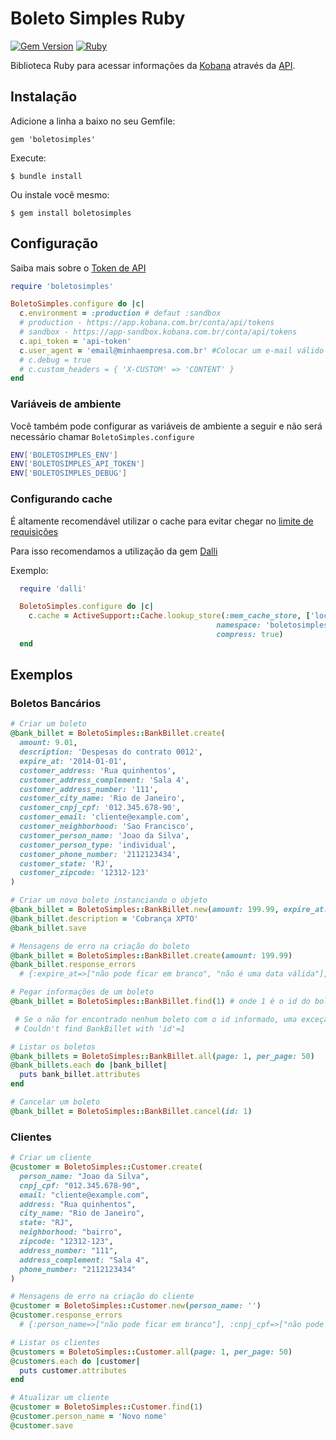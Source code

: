 # Boleto Simples Ruby

[![Gem Version](http://img.shields.io/gem/v/boletosimples.svg)][gem]
[![Ruby](https://github.com/BoletoSimples/boletosimples-ruby/actions/workflows/ruby.yml/badge.svg?branch=master)](https://github.com/BoletoSimples/boletosimples-ruby/actions/workflows/ruby.yml)

[gem]: https://rubygems.org/gems/boletosimples

Biblioteca Ruby para acessar informações da [Kobana](https://www.kobana.com.br) através da [API](https://api.kobana.com.br).

## Instalação

Adicione a linha a baixo no seu Gemfile:

    gem 'boletosimples'

Execute:

    $ bundle install

Ou instale você mesmo:

    $ gem install boletosimples

## Configuração

Saiba mais sobre o [Token de API ](https://developers.kobana.com.br/reference/token-de-acesso)

```ruby
require 'boletosimples'

BoletoSimples.configure do |c|
  c.environment = :production # defaut :sandbox
  # production - https://app.kobana.com.br/conta/api/tokens
  # sandbox - https://app-sandbox.kobana.com.br/conta/api/tokens
  c.api_token = 'api-token'
  c.user_agent = 'email@minhaempresa.com.br' #Colocar um e-mail válido para contatos técnicos relacionado ao uso da API.
  # c.debug = true
  # c.custom_headers = { 'X-CUSTOM' => 'CONTENT' }
end
```

### Variáveis de ambiente

Você também pode configurar as variáveis de ambiente a seguir e não será necessário chamar `BoletoSimples.configure`

```bash
ENV['BOLETOSIMPLES_ENV']
ENV['BOLETOSIMPLES_API_TOKEN']
ENV['BOLETOSIMPLES_DEBUG']
```

### Configurando cache

É altamente recomendável utilizar o cache para evitar chegar no [limite de requisições](https://developers.kobana.com.br/reference/limite-de-requisições)

Para isso recomendamos a utilização da gem [Dalli](https://github.com/mperham/dalli)

Exemplo:

```ruby
  require 'dalli'

  BoletoSimples.configure do |c|
    c.cache = ActiveSupport::Cache.lookup_store(:mem_cache_store, ['localhost:11211'],
                                              namespace: 'boletosimples_client',
                                              compress: true)
  end
```

## Exemplos

### Boletos Bancários

```ruby
# Criar um boleto
@bank_billet = BoletoSimples::BankBillet.create(
  amount: 9.01,
  description: 'Despesas do contrato 0012',
  expire_at: '2014-01-01',
  customer_address: 'Rua quinhentos',
  customer_address_complement: 'Sala 4',
  customer_address_number: '111',
  customer_city_name: 'Rio de Janeiro',
  customer_cnpj_cpf: '012.345.678-90',
  customer_email: 'cliente@example.com',
  customer_neighborhood: 'Sao Francisco',
  customer_person_name: 'Joao da Silva',
  customer_person_type: 'individual',
  customer_phone_number: '2112123434',
  customer_state: 'RJ',
  customer_zipcode: '12312-123'
)

# Criar um novo boleto instanciando o objeto
@bank_billet = BoletoSimples::BankBillet.new(amount: 199.99, expire_at: '2020-01-01')
@bank_billet.description = 'Cobrança XPTO'
@bank_billet.save

# Mensagens de erro na criação do boleto
@bank_billet = BoletoSimples::BankBillet.create(amount: 199.99)
@bank_billet.response_errors
  # {:expire_at=>["não pode ficar em branco", "não é uma data válida"], :customer_person_name=>["não pode ficar em branco"], :customer_cnpj_cpf=>["não pode ficar em branco", "não é um CPNJ ou CPF válido"], :description=>["não pode ficar em branco"], :customer_zipcode=>["não pode ficar em branco"]

# Pegar informações de um boleto
@bank_billet = BoletoSimples::BankBillet.find(1) # onde 1 é o id do boleto.

 # Se o não for encontrado nenhum boleto com o id informado, uma exceção será levantada com a mensagem:
 # Couldn't find BankBillet with 'id'=1

# Listar os boletos
@bank_billets = BoletoSimples::BankBillet.all(page: 1, per_page: 50)
@bank_billets.each do |bank_billet|
  puts bank_billet.attributes
end

# Cancelar um boleto
@bank_billet = BoletoSimples::BankBillet.cancel(id: 1)

```

### Clientes

```ruby
# Criar um cliente
@customer = BoletoSimples::Customer.create(
  person_name: "Joao da Silva",
  cnpj_cpf: "012.345.678-90",
  email: "cliente@example.com",
  address: "Rua quinhentos",
  city_name: "Rio de Janeiro",
  state: "RJ",
  neighborhood: "bairro",
  zipcode: "12312-123",
  address_number: "111",
  address_complement: "Sala 4",
  phone_number: "2112123434"
)

# Mensagens de erro na criação do cliente
@customer = BoletoSimples::Customer.new(person_name: '')
@customer.response_errors
  # {:person_name=>["não pode ficar em branco"], :cnpj_cpf=>["não pode ficar em branco"], :zipcode=>["não pode ficar em branco"]}

# Listar os clientes
@customers = BoletoSimples::Customer.all(page: 1, per_page: 50)
@customers.each do |customer|
  puts customer.attributes
end

# Atualizar um cliente
@customer = BoletoSimples::Customer.find(1)
@customer.person_name = 'Novo nome'
@customer.save
```
